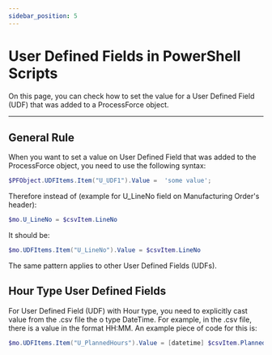 ```yaml
---
sidebar_position: 5
---
```


# User Defined Fields in PowerShell Scripts

On this page, you can check how to set the value for a User Defined Field (UDF) that was added to a ProcessForce object.

---

## General Rule

When you want to set a value on User Defined Field that was added to the ProcessForce object, you need to use the following syntax:

```powershell
$PFObject.UDFItems.Item("U_UDF1").Value =  'some value';
```

Therefore instead of (example for U_LineNo field on Manufacturing Order's header):

```powershell
$mo.U_LineNo = $csvItem.LineNo
```

It should be:

```powershell
$mo.UDFItems.Item("U_LineNo").Value = $csvItem.LineNo
```

The same pattern applies to other User Defined Fields (UDFs).

## Hour Type User Defined Fields

For User Defined Field (UDF) with Hour type, you need to explicitly cast value from the .csv file the o type DateTime. For example, in the .csv file, there is a value in the format HH:MM. An example piece of code for this is:

```powershell
$mo.UDFItems.Item("U_PlannedHours").Value = [datetime] $csvItem.PlannedHours
```
